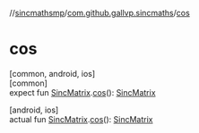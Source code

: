 //[sincmathsmp](../../index.md)/[com.github.gallvp.sincmaths](index.md)/[cos](cos.md)

# cos

[common, android, ios]\
[common]\
expect fun [SincMatrix](-sinc-matrix/index.md).[cos](cos.md)(): [SincMatrix](-sinc-matrix/index.md)

[android, ios]\
actual fun [SincMatrix](-sinc-matrix/index.md).[cos](cos.md)(): [SincMatrix](-sinc-matrix/index.md)
